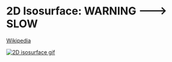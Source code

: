 # 2D Isosurface: WARNING ---> SLOW

[Wikipedia](https://en.wikipedia.org/wiki/Isosurface)

[![2D isosurface gif](/isosurface.gif)](https://nonvegan.github.io/2d-isosurface)

